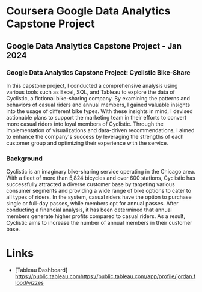 # Coursera Google Data Analytics Capstone Project 
## Google Data Analytics Capstone Project - Jan 2024

### Google Data Analytics Capstone Project: Cyclistic Bike-Share
In this capstone project, I conducted a comprehensive analysis using various tools such as Excel, SQL, and Tableau to explore the data of Cyclistic, a fictional bike-sharing company. By examining the patterns and behaviors of casual riders and annual members, I gained valuable insights into the usage of different bike types. With these insights in mind, I devised actionable plans to support the marketing team in their efforts to convert more casual riders into loyal members of Cyclistic. Through the implementation of visualizations and data-driven recommendations, I aimed to enhance the company's success by leveraging the strengths of each customer group and optimizing their experience with the service.

### Background
Cyclistic is an imaginary bike-sharing service operating in the Chicago area. With a fleet of more than 5,824 bicycles and over 600 stations, Cyclistic has successfully attracted a diverse customer base by targeting various consumer segments and providing a wide range of bike options to cater to all types of riders. In the system, casual riders have the option to purchase single or full-day passes, while members opt for annual passes. After conducting a financial analysis, it has been determined that annual members generate higher profits compared to casual riders. As a result, Cyclistic aims to increase the number of annual members in their customer base.

# Links
* [Tableau Dashboard] https://public.tableau.comhttps://public.tableau.com/app/profile/jordan.flood/vizzes
